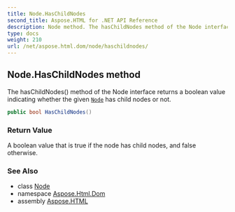```yaml
---
title: Node.HasChildNodes
second_title: Aspose.HTML for .NET API Reference
description: Node method. The hasChildNodes method of the Node interface returns a boolean value indicating whether the given Node has child nodes or not
type: docs
weight: 210
url: /net/aspose.html.dom/node/haschildnodes/
---
```

## Node.HasChildNodes method

The hasChildNodes() method of the Node interface returns a boolean value indicating whether the given [`Node`](../) has child nodes or not.

```csharp
public bool HasChildNodes()
```

### Return Value

A boolean value that is true if the node has child nodes, and false otherwise.

### See Also

* class [Node](../)
* namespace [Aspose.Html.Dom](../../../aspose.html.dom/)
* assembly [Aspose.HTML](../../../)
